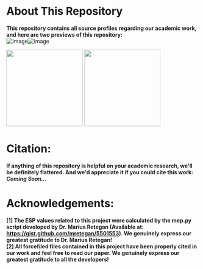 # About This Repository
**This repository contains all source profiles regarding our academic work, and here are two previews of this repository:<br>**
![image](./figures/1.png)![image](./figures/2.png)

<img src="./figures/1.png" height="200" /> <img src="./figures/2.png" height="200" />

# Citation:
**If anything of this repository is helpful on your academic research, we'll be definitely flattered. And we'd appreciate it if you could cite this work:<br>**
***Coming Soon...***

# Acknowledgements:
**[1] The ESP values related to this project were calculated by the mep.py script developed by Dr. Marius Retegan (Available at: https://gist.github.com/mretegan/5501553). We genuinely express our greatest gratitude to Dr. Marius Retegan!<br>**
**[2] All forcefiled files contained in this project have been properly cited in our work and feel free to read our paper. We genuinely express our greatest gratitude to all the developers!<br>**
